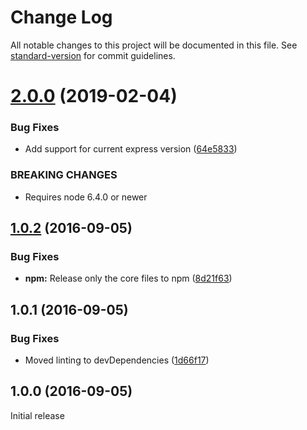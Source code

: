 # Change Log

All notable changes to this project will be documented in this file. See [standard-version](https://github.com/conventional-changelog/standard-version) for commit guidelines.

<a name="2.0.0"></a>
# [2.0.0](https://github.com/jantimon/svg-placeholder/compare/v1.0.2...v2.0.0) (2019-02-04)


### Bug Fixes

* Add support for current express version ([64e5833](https://github.com/jantimon/svg-placeholder/commit/64e5833))


### BREAKING CHANGES

* Requires node 6.4.0 or newer



<a name="1.0.2"></a>
## [1.0.2](https://github.com/jantimon/svg-placeholder/compare/v1.0.1...v1.0.2) (2016-09-05)


### Bug Fixes

* **npm:** Release only the core files to npm ([8d21f63](https://github.com/jantimon/svg-placeholder/commit/8d21f63))



<a name="1.0.1"></a>
## 1.0.1 (2016-09-05)


### Bug Fixes

* Moved linting to devDependencies ([1d66f17](https://github.com/jantimon/svg-placeholder/commit/1d66f17))


<a name="1.0.0"></a>
## 1.0.0 (2016-09-05)

Initial release
